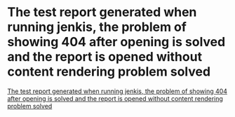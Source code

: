 # The test report generated when running jenkis, the problem of showing 404 after opening is solved and the report is opened without content rendering problem solved
[The test report generated when running jenkis, the problem of showing 404 after opening is solved and the report is opened without content rendering problem solved](https://aiwithcloud.com/2022/09/19/the_test_report_generated_when_running_jenkis_the_problem_of_showing_404_after_opening_is_solved_and_the_report_is_opened_without_content_rendering_problem_solved/)